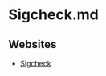 # Sigcheck.md

## Websites

* [Sigcheck](https://learn.microsoft.com/en-us/sysinternals/downloads/sigcheck)
